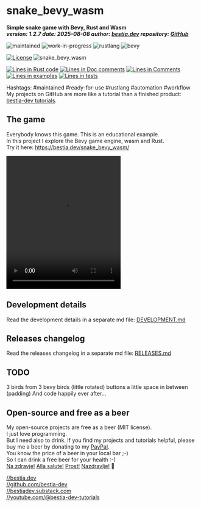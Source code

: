 <!-- markdownlint-disable MD041 -->
[//]: # (auto_md_to_doc_comments segment start A)

# snake_bevy_wasm

[//]: # (auto_cargo_toml_to_md start)

**Simple snake game with Bevy, Rust and Wasm**  
***version: 1.2.7 date: 2025-08-08 author: [bestia.dev](https://bestia.dev) repository: [GitHub](https://github.com/bestia-dev/snake_bevy_wasm)***

 ![maintained](https://img.shields.io/badge/maintained-green)
 ![work-in-progress](https://img.shields.io/badge/work_in_progress-yellow)
 ![rustlang](https://img.shields.io/badge/rustlang-orange)
 ![bevy](https://img.shields.io/badge/bevy-orange)

[//]: # (auto_cargo_toml_to_md end)

 [![License](https://img.shields.io/badge/license-MIT-blue.svg)](https://github.com/bestia-dev/snake_bevy_wasm/blob/master/LICENSE)
 ![snake_bevy_wasm](https://bestia.dev/webpage_hit_counter/get_svg_image/1481465721.svg)

[//]: # (auto_lines_of_code start)
[![Lines in Rust code](https://img.shields.io/badge/Lines_in_Rust-1278-green.svg)](https://github.com/bestia-dev/snake_bevy_wasm/)
[![Lines in Doc comments](https://img.shields.io/badge/Lines_in_Doc_comments-81-blue.svg)](https://github.com/bestia-dev/snake_bevy_wasm/)
[![Lines in Comments](https://img.shields.io/badge/Lines_in_comments-135-purple.svg)](https://github.com/bestia-dev/snake_bevy_wasm/)
[![Lines in examples](https://img.shields.io/badge/Lines_in_examples-0-yellow.svg)](https://github.com/bestia-dev/snake_bevy_wasm/)
[![Lines in tests](https://img.shields.io/badge/Lines_in_tests-0-orange.svg)](https://github.com/bestia-dev/snake_bevy_wasm/)

[//]: # (auto_lines_of_code end)

Hashtags: #maintained #ready-for-use #rustlang #automation #workflow  
My projects on GitHub are more like a tutorial than a finished product: [bestia-dev tutorials](https://github.com/bestia-dev/tutorials_rust_wasm).  

## The game

Everybody knows this game. This is an educational example.  
In this project I explore the Bevy game engine, wasm and Rust.  
Try it here: <https://bestia.dev/snake_bevy_wasm/>  

<!-- markdownlint-disable MD033 -->
<video width="300" height="350" src="https://github.com/user-attachments/assets/05340382-904b-4489-8352-682474748eee"></video>

## Development details

Read the development details in a separate md file:
[DEVELOPMENT.md](DEVELOPMENT.md)

## Releases changelog

Read the releases changelog in a separate md file:
[RELEASES.md](RELEASES.md)

## TODO

3 birds from 3 bevy birds (little rotated)
buttons a little space in between (padding)
And code happily ever after...

## Open-source and free as a beer

My open-source projects are free as a beer (MIT license).  
I just love programming.  
But I need also to drink. If you find my projects and tutorials helpful, please buy me a beer by donating to my [PayPal](https://paypal.me/LucianoBestia).  
You know the price of a beer in your local bar ;-)  
So I can drink a free beer for your health :-)  
[Na zdravje!](https://translate.google.com/?hl=en&sl=sl&tl=en&text=Na%20zdravje&op=translate) [Alla salute!](https://dictionary.cambridge.org/dictionary/italian-english/alla-salute) [Prost!](https://dictionary.cambridge.org/dictionary/german-english/prost) [Nazdravlje!](https://matadornetwork.com/nights/how-to-say-cheers-in-50-languages/) 🍻

[//bestia.dev](https://bestia.dev)  
[//github.com/bestia-dev](https://github.com/bestia-dev)  
[//bestiadev.substack.com](https://bestiadev.substack.com)  
[//youtube.com/@bestia-dev-tutorials](https://youtube.com/@bestia-dev-tutorials)  

[//]: # (auto_md_to_doc_comments segment end A)

